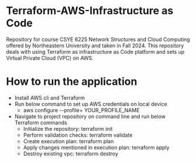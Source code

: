 # Terraform-AWS-Infrastructure as Code
Repository for course CSYE 6225 Network Structures and Cloud Computing offered by Northeastern University and taken in Fall 2024. This repository deals with using Terraform as infrastructure as Code platform and sets up Virtual Private Cloud (VPC) on AWS.

# How to run the application
- Install AWS cli and Terraform
- Run below command to set up AWS credentials on local device
  - aws configure --profile= YOUR_PROFILE_NAME
- Navigate to project repository on command line and run below Terraform commands
  - Initialize the repository: terraform init
  - Perform validation checks: terraform validate
  - Create execution plan: terraform plan
  - Apply changes mentioned in execution plan: terraform apply
  - Destroy existing vpc: terraform destroy
